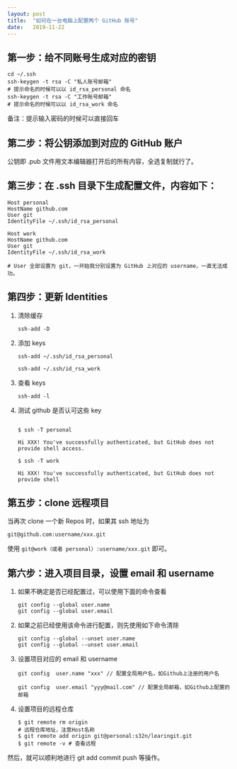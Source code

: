 ```yaml
---
layout: post
title:  "如何在一台电脑上配置两个 GitHub 账号"
date:   2019-11-22
---
```


## 第一步：给不同账号生成对应的密钥

```
cd ~/.ssh
ssh-keygen -t rsa -C "私人账号邮箱"
# 提示命名的时候可以以 id_rsa_personal 命名
ssh-keygen -t rsa -C "工作账号邮箱"
# 提示命名的时候可以以 id_rsa_work 命名
```

备注：提示输入密码的时候可以直接回车

## 第二步：将公钥添加到对应的 GitHub 账户

公钥即 .pub 文件用文本编辑器打开后的所有内容，全选复制就行了。

## 第三步：在 .ssh 目录下生成配置文件，内容如下：

```
Host personal
HostName github.com
User git
IdentityFile ~/.ssh/id_rsa_personal

Host work
HostName github.com
User git
IdentityFile ~/.ssh/id_rsa_work

# User 全部设置为 git，一开始我分别设置为 GitHub 上对应的 username，一直无法成功。

```

## 第四步：更新 Identities

1. 清除缓存
	
	`ssh-add -D`
2. 添加 keys
	
	```
	ssh-add ~/.ssh/id_rsa_personal
	
	ssh-add ~/.ssh/id_rsa_work
	```
3. 查看 keys

	`ssh-add -l`
4. 测试 github 是否认可这些 key
	
	```
	
	$ ssh -T personal
	
	Hi XXX! You've successfully authenticated, but GitHub does not provide shell access.
	
	$ ssh -T work
	
	Hi XXX! You've successfully authenticated, but GitHub does not provide shell
	```

## 第五步：clone 远程项目

当再次 clone 一个新 Repos 时，如果其 ssh 地址为

`git@github.com:username/xxx.git`

使用 `git@work（或者 personal）:username/xxx.git` 即可。

## 第六步：进入项目目录，设置 email 和 username

1. 如果不确定是否已经配置过，可以使用下面的命令查看

	```
	git config --global user.name
	git config --global user.email
	```
2. 如果之前已经使用该命令进行配置，则先使用如下命令清除

	```
	git config --global --unset user.name
	git config --global --unset user.email
	```
	
3. 设置项目对应的 email 和 username

	```
	git config  user.name "xxx" // 配置全局用户名，如Github上注册的用户名
	
	git config  user.email "yyy@mail.com" // 配置全局邮箱，如Github上配置的邮箱	
	```

4. 设置项目的远程仓库

	```
	$ git remote rm origin
	# 远程仓库地址，注意Host名称
	$ git remote add origin git@personal:s32n/learingit.git
	$ git remote -v # 查看远程
	
	```

然后，就可以顺利地进行 git add commit push 等操作。

